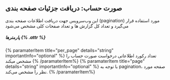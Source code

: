 ##  صورت حساب: دریافت جزئیات صفحه بندی

این وب‌سرویس جهت دریافت اطلاعات صفحه بندی (pagination) مورد استفاده قرار می‌گیرد و تعداد کل گزارش ها و تعداد صفحات کلی مشخص می‌شود

##### پارمترها {% .attr %}

 {% paramaterItem title="per_page" details="string" importantInfo="optional" %}
  تعداد رکورد اطلاعاتی درخواست صورت حساب را مشخص میکند
  {% /paramaterItem%}
 {% paramaterItem title="page" details="string" importantInfo="optional" %}
  با توجه به pagination، صفحه مورد نظر را مشخص می‌کند.
  {% /paramaterItem%}